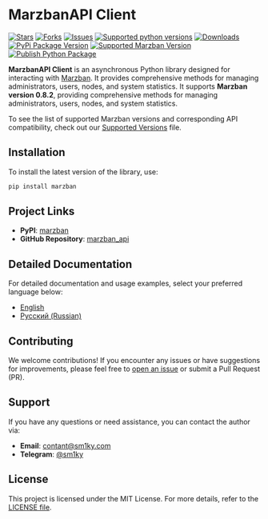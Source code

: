 
# MarzbanAPI Client

[![Stars](https://img.shields.io/github/stars/sm1ky/marzban_api.svg?style=social)](https://github.com/sm1ky/marzban_api/stargazers)
[![Forks](https://img.shields.io/github/forks/sm1ky/marzban_api.svg?style=social)](https://github.com/sm1ky/marzban_api/network/members)
[![Issues](https://img.shields.io/github/issues/sm1ky/marzban_api.svg)](https://github.com/sm1ky/marzban_api/issues)
[![Supported python versions](https://img.shields.io/pypi/pyversions/marzban.svg)](https://pypi.python.org/pypi/marzban)
[![Downloads](https://img.shields.io/pypi/dm/marzban.svg)](https://pypi.python.org/pypi/marzban)
[![PyPi Package Version](https://img.shields.io/pypi/v/marzban)](https://pypi.python.org/pypi/marzban)
[![Supported Marzban Version](https://img.shields.io/github/v/release/Gozargah/Marzban?label=Marzban)](https://github.com/Gozargah/Marzban)
[![Publish Python Package](https://github.com/sm1ky/marzban_api/actions/workflows/deploy.yml/badge.svg?branch=production)](https://github.com/sm1ky/marzban_api/actions/workflows/deploy.yml)


**MarzbanAPI Client** is an asynchronous Python library designed for interacting with [Marzban](https://github.com/Gozargah/Marzban). It provides comprehensive methods for managing administrators, users, nodes, and system statistics.
It supports **Marzban version 0.8.2**, providing comprehensive methods for managing administrators, users, nodes, and system statistics.

To see the list of supported Marzban versions and corresponding API compatibility, check out our [Supported Versions](https://github.com/sm1ky/marzban_api/blob/production/.readme/supported_version.md) file.

## Installation

To install the latest version of the library, use:

```bash
pip install marzban
```

## Project Links
- **PyPI**: [marzban](https://pypi.org/project/marzban/)
- **GitHub Repository**: [marzban_api](https://github.com/sm1ky/marzban_api)

## Detailed Documentation

For detailed documentation and usage examples, select your preferred language below:

- [English](https://github.com/sm1ky/marzban_api/blob/production/.readme/README_en.md)
- [Русский (Russian)](https://github.com/sm1ky/marzban_api/blob/production/.readme/README_ru.md)

## Contributing

We welcome contributions! If you encounter any issues or have suggestions for improvements, please feel free to [open an issue](https://github.com/sm1ky/marzban_api/issues) or submit a Pull Request (PR).

## Support

If you have any questions or need assistance, you can contact the author via:
- **Email**: [contant@sm1ky.com](mailto:contant@sm1ky.com)
- **Telegram**: [@sm1ky](https://t.me/sm1ky)

## License

This project is licensed under the MIT License. For more details, refer to the [LICENSE file](https://github.com/sm1ky/marzban_api/blob/production/LICENSE).
